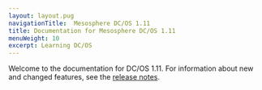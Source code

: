 ```yaml
---
layout: layout.pug
navigationTitle:  Mesosphere DC/OS 1.11
title: Documentation for Mesosphere DC/OS 1.11
menuWeight: 10
excerpt: Learning DC/OS
---
```


Welcome to the documentation for DC/OS 1.11. For information about new and changed features, see the [release notes](/mesosphere/dcos/1.11/release-notes/).
